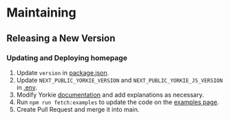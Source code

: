 # Maintaining

## Releasing a New Version

### Updating and Deploying homepage

1. Update `version` in [package.json](https://github.com/yorkie-team/yorkie-team.github.io/blob/main/package.json#L36).
2. Update `NEXT_PUBLIC_YORKIE_VERSION` and `NEXT_PUBLIC_YORKIE_JS_VERSION` in [.env](https://github.com/yorkie-team/yorkie-team.github.io/blob/34e382b81029c8cfb865bc549bdfe8a4cdd884b8/.env#L2-L3).
3. Modify Yorkie [documentation](https://github.com/yorkie-team/yorkie-team.github.io/tree/main/docs) and add explanations as necessary.
4. Run `npm run fetch:examples` to update the code on the [examples page](https://yorkie.dev/examples).
5. Create Pull Request and merge it into main.
